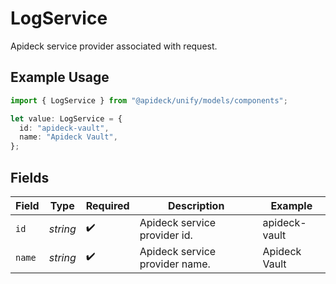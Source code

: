 # LogService

Apideck service provider associated with request.

## Example Usage

```typescript
import { LogService } from "@apideck/unify/models/components";

let value: LogService = {
  id: "apideck-vault",
  name: "Apideck Vault",
};
```

## Fields

| Field                          | Type                           | Required                       | Description                    | Example                        |
| ------------------------------ | ------------------------------ | ------------------------------ | ------------------------------ | ------------------------------ |
| `id`                           | *string*                       | :heavy_check_mark:             | Apideck service provider id.   | apideck-vault                  |
| `name`                         | *string*                       | :heavy_check_mark:             | Apideck service provider name. | Apideck Vault                  |